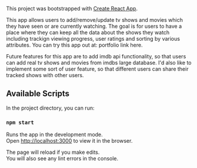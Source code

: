 This project was bootstrapped with [Create React App](https://github.com/facebook/create-react-app).

This app allows users to add/remove/update tv shows and movies which they have seen or are currently watching. The goal is for users to have a place where they can keep all the data about the shows they watch including trackign viewing progress, user ratings and sorting by various attributes. You can try this app out at: portfolio link here.

Future features for this app are to add imdb api functionality, so that users can add real tv shows and movies from imdbs large database. I'd also like to implement some sort of user feature, so that different users can share their tracked shows with other users.

## Available Scripts

In the project directory, you can run:

### `npm start`

Runs the app in the development mode.<br />
Open [http://localhost:3000](http://localhost:3000) to view it in the browser.

The page will reload if you make edits.<br />
You will also see any lint errors in the console.
